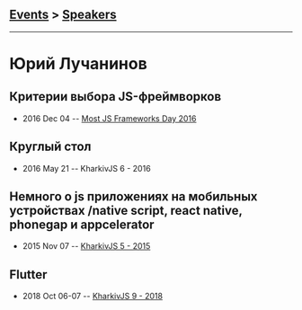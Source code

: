 ## [Events](../README.md) > [Speakers](../speakers.md)
---

# Юрий Лучанинов

## Критерии выбора JS-фреймворков
- 2016 Dec 04 -- [Most JS Frameworks Day 2016](https://frameworksdays.com/event/most-js-fwdays-2016/review/criteria-of-js-frameworks)    
## Круглый стол
- 2016 May 21 -- KharkivJS 6 - 2016    
## Немного о js приложениях на мобильных устройствах &#x2F;native script, react native, phonegap и appcelerator
- 2015 Nov 07 -- [KharkivJS 5 - 2015](https://www.youtube.com/watch?v=ZDH_N0bdDrM)    
## Flutter
- 2018 Oct 06-07 -- [KharkivJS 9 - 2018](https://www.youtube.com/watch?v=Y3kk4Qu79Qc)    
